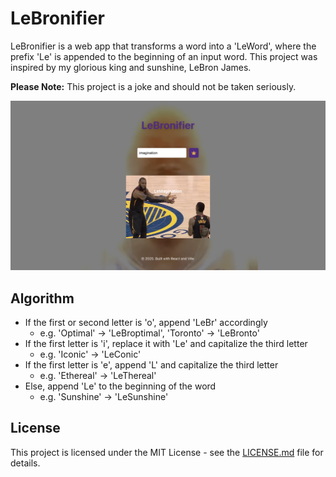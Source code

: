 # LeBronifier

LeBronifier is a web app that transforms a word into a 'LeWord', where the prefix 'Le' is appended to the beginning of an input word. This project was inspired by my glorious king and sunshine, LeBron James.

**Please Note:** This project is a joke and should not be taken seriously.

![LeBronifier](/public/screenshot.png)

## Algorithm

* If the first or second letter is 'o', append 'LeBr' accordingly
    * e.g. 'Optimal' -> 'LeBroptimal', 'Toronto' -> 'LeBronto'
* If the first letter is 'i', replace it with 'Le' and capitalize the third letter
    * e.g. 'Iconic' -> 'LeConic'
* If the first letter is 'e', append 'L' and capitalize the third letter
    * e.g. 'Ethereal' -> 'LeThereal'
* Else, append 'Le' to the beginning of the word
    * e.g. 'Sunshine' -> 'LeSunshine'

## License

This project is licensed under the MIT License - see the [LICENSE.md](LICENSE.md) file for details.